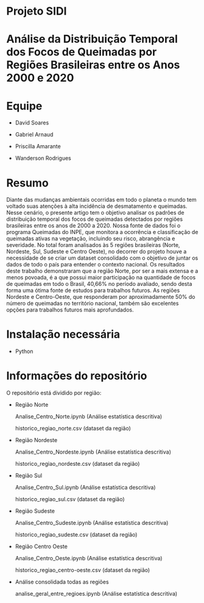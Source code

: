 # Projeto SIDI
# **Análise da Distribuição Temporal dos Focos de Queimadas por Regiões Brasileiras entre os Anos 2000 e 2020**

# Equipe

 * David Soares
 
 * Gabriel Arnaud
 
 * Priscilla Amarante
 
 * Wanderson Rodrigues
 
 # Resumo
 
 Diante das mudanças ambientais ocorridas em todo o planeta o mundo tem voltado suas atenções à alta incidência de desmatamento e queimadas.
 Nesse cenário, o presente artigo tem o objetivo analisar os padrões de distribuição temporal dos focos de queimadas detectados por regiões brasileiras entre os anos de 2000 a 2020.
 Nossa fonte de dados foi o programa Queimadas do INPE, que monitora a ocorrência e classificação de queimadas ativas na vegetação, incluindo seu risco, abrangência e severidade.
 No total foram analisados às 5 regiões brasileiras (Norte, Nordeste, Sul, Sudeste e Centro Oeste), no decorrer do projeto houve a necessidade de se criar um dataset consolidado com o objetivo de 
 juntar os dados de todo o país para entender o contexto nacional.
 Os resultados deste trabalho demonstraram que a região Norte, por ser a mais extensa e a menos povoada, é a que possui maior participação na quantidade de focos de queimadas em todo o Brasil, 40,66% no período avaliado, sendo desta forma uma ótima fonte de estudos para trabalhos futuros. As regiões Nordeste e Centro-Oeste, 
 que responderam por aproximadamente 50% do número de queimadas no território nacional, também são excelentes opções para trabalhos futuros mais aprofundados. 

# Instalação necessária

* Python

# Informações do repositório

O repositório está dividido por região:

* Região Norte

    Analise_Centro_Norte.ipynb (Análise estatística descritiva)
    
    historico_regiao_norte.csv (dataset da região)
* Região Nordeste

    Analise_Centro_Nordeste.ipynb (Análise estatística descritiva)
    
    historico_regiao_nordeste.csv (dataset da região)
* Região Sul

    Analise_Centro_Sul.ipynb (Análise estatística descritiva)
    
    historico_regiao_sul.csv (dataset da região)
* Região Sudeste

    Analise_Centro_Sudeste.ipynb (Análise estatística descritiva)
    
    historico_regiao_sudeste.csv (dataset da região)
* Região Centro Oeste

    Analise_Centro_Oeste.ipynb (Análise estatística descritiva)
    
    historico_regiao_centro-oeste.csv (dataset da região)
* Análise consolidada todas as regiões

    analise_geral_entre_regioes.ipynb (Análise estatística descritiva)
    
